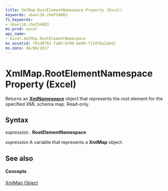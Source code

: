 ```yaml
---
title: XmlMap.RootElementNamespace Property (Excel)
keywords: vbaxl10.chm754083
f1_keywords:
- vbaxl10.chm754083
ms.prod: excel
api_name:
- Excel.XmlMap.RootElementNamespace
ms.assetid: f81d0762-fa03-6f90-be99-713478a1ab42
ms.date: 06/08/2017
---
```



# XmlMap.RootElementNamespace Property (Excel)

Returns an  **[XmlNamespace](xmlnamespace-object-excel.md)** object that represents the root element for the specified XML schema map. Read-only.


## Syntax

 _expression_ . **RootElementNamespace**

 _expression_ A variable that represents a **XmlMap** object.


## See also


#### Concepts


[XmlMap Object](xmlmap-object-excel.md)

